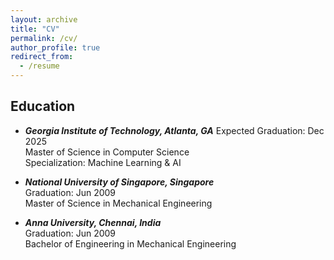 ```yaml
---
layout: archive
title: "CV"
permalink: /cv/
author_profile: true
redirect_from:
  - /resume
---
```


## Education ##
- ***Georgia Institute of Technology, Atlanta, GA***
  Expected Graduation: Dec 2025  
  Master of Science in Computer Science  
  Specialization: Machine Learning & AI  

- ***National University of Singapore, Singapore***  
  Graduation: Jun 2009  
  Master of Science in Mechanical Engineering  

- ***Anna University, Chennai, India***  
  Graduation: Jun 2009  
  Bachelor of Engineering in Mechanical Engineering  
  

